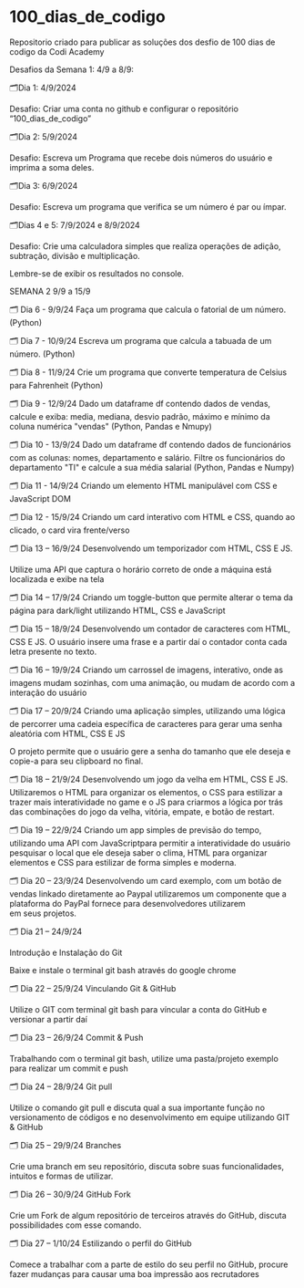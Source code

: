# 100_dias_de_codigo
Repositorio criado para publicar as soluções dos desfio de 100 dias de codigo da Codi Academy

Desafios da Semana 1: 4/9 a 8/9:

🗂️Dia 1: 4/9/2024

Desafio: Criar uma conta no github e configurar o repositório “100_dias_de_codigo”


🗂️Dia 2: 5/9/2024

Desafio: Escreva um Programa que recebe dois números do usuário e imprima a soma deles.


🗂️Dia 3: 6/9/2024

Desafio: Escreva um programa que verifica se um número é par ou ímpar.



🗂️Dias 4 e 5: 7/9/2024 e 8/9/2024

Desafio: Crie uma calculadora simples que realiza operações de adição, subtração, divisão e multiplicação.

Lembre-se de exibir os resultados no console.


SEMANA 2 9/9 a 15/9

🗂️ Dia 6 - 9/9/24
Faça um programa que calcula o fatorial de um número. (Python)

🗂️ Dia 7 - 10/9/24
Escreva um programa que calcula a tabuada de um número. (Python)

🗂️ Dia 8 - 11/9/24
Crie um programa que converte temperatura de Celsius para Fahrenheit
(Python)

🗂️ Dia 9 - 12/9/24
Dado um dataframe df contendo dados de vendas, calcule e exiba: media, mediana, desvio padrão, máximo e mínimo da coluna numérica "vendas" (Python, Pandas e Nmupy)

🗂️ Dia 10 - 13/9/24
Dado um dataframe df contendo dados de funcionários com as colunas: nomes, departamento e salário. Filtre os funcionários do departamento "TI" e calcule a sua média salarial (Python, Pandas e Numpy)

🗂️ Dia 11 - 14/9/24
Criando um elemento HTML manipulável com CSS e JavaScript DOM

🗂️ Dia 12 - 15/9/24
Criando um card interativo com HTML e CSS, quando ao clicado, o card vira frente/verso

🗂️ Dia 13 – 16/9/24
Desenvolvendo um temporizador com HTML, CSS E JS. 

Utilize uma API que captura o horário correto de onde a máquina está localizada e 
exibe na tela

🗂️ Dia 14 – 17/9/24
Criando um toggle-button que permite alterar o tema da página para dark/light utilizando
HTML, CSS e JavaScript

🗂️ Dia 15 – 18/9/24
Desenvolvendo um contador de caracteres com HTML, CSS E JS. O usuário insere uma
frase e a partir daí o contador conta cada letra presente no texto.

🗂️ Dia 16 – 19/9/24
Criando um carrossel de imagens, interativo, onde as imagens mudam sozinhas, com 
uma animação, ou mudam de acordo com a interação do usuário

🗂️ Dia 17 – 20/9/24
Criando uma aplicação simples, utilizando uma lógica de percorrer uma cadeia específica
de caracteres para gerar uma senha aleatória com HTML, CSS E JS

O projeto permite que o usuário gere a senha do tamanho que ele deseja e copie-a
para seu clipboard no final.

🗂️ Dia 18 – 21/9/24
Desenvolvendo um jogo da velha em HTML, CSS E JS. Utilizaremos o HTML para
organizar os elementos, o CSS para estilizar a trazer mais interatividade no game e o JS
para criarmos a lógica por trás das combinações do jogo da velha, vitória, empate, e 
botão de restart.

🗂️ Dia 19 – 22/9/24
Criando um app simples de previsão do tempo, utilizando uma API com JavaScriptpara
permitir a interatividade do usuário pesquisar o local que ele deseja saber o clima, HTML
para organizar elementos e CSS para estilizar de forma simples e moderna.

🗂️ Dia 20 – 23/9/24
Desenvolvendo um card exemplo, com um botão de vendas linkado diretamente ao Paypal
utilizaremos um componente que a plataforma do PayPal fornece para desenvolvedores
utilizarem em seus projetos.

🗂️ Dia 21 – 24/9/24

Introdução e Instalação do Git

Baixe e instale o terminal git bash através do google chrome

🗂️ Dia 22 – 25/9/24
Vinculando Git & GitHub

Utilize o GIT com terminal git bash para víncular a conta do GitHub e versionar a partir daí

🗂️ Dia 23 – 26/9/24
Commit & Push

Trabalhando com o terminal git bash, utilize uma pasta/projeto exemplo para realizar um commit e push

🗂️ Dia 24 – 28/9/24
Git pull

Utilize o comando git pull e discuta qual a sua importante função no versionamento
de códigos e no desenvolvimento em equipe utilizando GIT & GitHub

🗂️ Dia 25 – 29/9/24
Branches

Crie uma branch em seu repositório, discuta sobre suas funcionalidades, intuitos e formas de utilizar.

🗂️ Dia 26 – 30/9/24
GitHub Fork

Crie um Fork de algum repositório de terceiros através do GitHub, discuta possibilidades com esse comando.


🗂️ Dia 27 – 1/10/24
Estilizando o perfil do GitHub

Comece a trabalhar com a parte de estilo do seu perfil no GitHub, procure fazer mudanças para causar uma boa impressão aos recrutadores